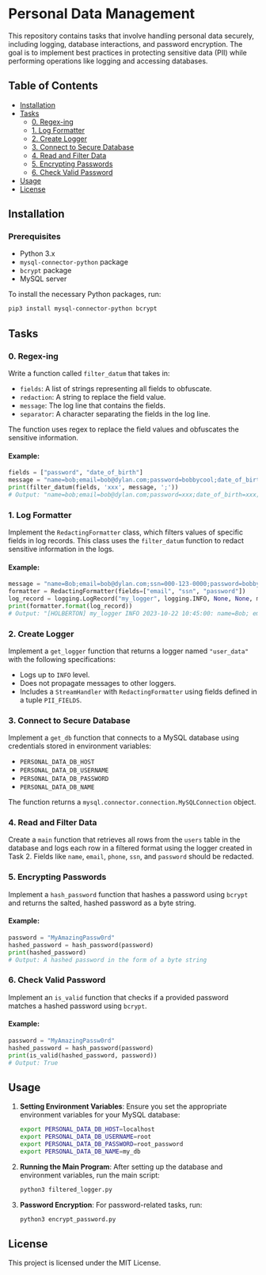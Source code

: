 # Personal Data Management

This repository contains tasks that involve handling personal data securely, including logging, database interactions, and password encryption. The goal is to implement best practices in protecting sensitive data (PII) while performing operations like logging and accessing databases.

## Table of Contents
- [Installation](#installation)
- [Tasks](#tasks)
  - [0. Regex-ing](#0-regex-ing)
  - [1. Log Formatter](#1-log-formatter)
  - [2. Create Logger](#2-create-logger)
  - [3. Connect to Secure Database](#3-connect-to-secure-database)
  - [4. Read and Filter Data](#4-read-and-filter-data)
  - [5. Encrypting Passwords](#5-encrypting-passwords)
  - [6. Check Valid Password](#6-check-valid-password)
- [Usage](#usage)
- [License](#license)

## Installation

### Prerequisites
- Python 3.x
- `mysql-connector-python` package
- `bcrypt` package
- MySQL server

To install the necessary Python packages, run:
```bash
pip3 install mysql-connector-python bcrypt
```

## Tasks

### 0. Regex-ing

Write a function called `filter_datum` that takes in:
- `fields`: A list of strings representing all fields to obfuscate.
- `redaction`: A string to replace the field value.
- `message`: The log line that contains the fields.
- `separator`: A character separating the fields in the log line.

The function uses regex to replace the field values and obfuscates the sensitive information.

#### Example:
```python
fields = ["password", "date_of_birth"]
message = "name=bob;email=bob@dylan.com;password=bobbycool;date_of_birth=03/04/1993;"
print(filter_datum(fields, 'xxx', message, ';'))
# Output: "name=bob;email=bob@dylan.com;password=xxx;date_of_birth=xxx;"
```

### 1. Log Formatter

Implement the `RedactingFormatter` class, which filters values of specific fields in log records. This class uses the `filter_datum` function to redact sensitive information in the logs.

#### Example:
```python
message = "name=Bob;email=bob@dylan.com;ssn=000-123-0000;password=bobby2019;"
formatter = RedactingFormatter(fields=["email", "ssn", "password"])
log_record = logging.LogRecord("my_logger", logging.INFO, None, None, message, None, None)
print(formatter.format(log_record))
# Output: "[HOLBERTON] my_logger INFO 2023-10-22 10:45:00: name=Bob; email=***; ssn=***; password=***;"
```

### 2. Create Logger

Implement a `get_logger` function that returns a logger named `"user_data"` with the following specifications:
- Logs up to `INFO` level.
- Does not propagate messages to other loggers.
- Includes a `StreamHandler` with `RedactingFormatter` using fields defined in a tuple `PII_FIELDS`.

### 3. Connect to Secure Database

Implement a `get_db` function that connects to a MySQL database using credentials stored in environment variables:
- `PERSONAL_DATA_DB_HOST`
- `PERSONAL_DATA_DB_USERNAME`
- `PERSONAL_DATA_DB_PASSWORD`
- `PERSONAL_DATA_DB_NAME`

The function returns a `mysql.connector.connection.MySQLConnection` object.

### 4. Read and Filter Data

Create a `main` function that retrieves all rows from the `users` table in the database and logs each row in a filtered format using the logger created in Task 2. Fields like `name`, `email`, `phone`, `ssn`, and `password` should be redacted.

### 5. Encrypting Passwords

Implement a `hash_password` function that hashes a password using `bcrypt` and returns the salted, hashed password as a byte string.

#### Example:
```python
password = "MyAmazingPassw0rd"
hashed_password = hash_password(password)
print(hashed_password)
# Output: A hashed password in the form of a byte string
```

### 6. Check Valid Password

Implement an `is_valid` function that checks if a provided password matches a hashed password using `bcrypt`.

#### Example:
```python
password = "MyAmazingPassw0rd"
hashed_password = hash_password(password)
print(is_valid(hashed_password, password))
# Output: True
```

## Usage

1. **Setting Environment Variables**:
   Ensure you set the appropriate environment variables for your MySQL database:
   ```bash
   export PERSONAL_DATA_DB_HOST=localhost
   export PERSONAL_DATA_DB_USERNAME=root
   export PERSONAL_DATA_DB_PASSWORD=root_password
   export PERSONAL_DATA_DB_NAME=my_db
   ```

2. **Running the Main Program**:
   After setting up the database and environment variables, run the main script:
   ```bash
   python3 filtered_logger.py
   ```

3. **Password Encryption**:
   For password-related tasks, run:
   ```bash
   python3 encrypt_password.py
   ```

## License

This project is licensed under the MIT License.
